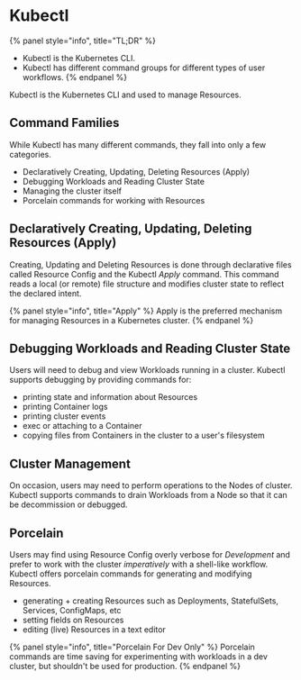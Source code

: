# Kubectl

{% panel style="info", title="TL;DR" %}
- Kubectl is the Kubernetes CLI.
- Kubectl has different command groups for different types of user workflows.
{% endpanel %}

Kubectl is the Kubernetes CLI and used to manage Resources.

## Command Families

While Kubectl has many different commands, they fall into only a few categories.

- Declaratively Creating, Updating, Deleting Resources (Apply)
- Debugging Workloads and Reading Cluster State
- Managing the cluster itself
- Porcelain commands for working with Resources

## Declaratively Creating, Updating, Deleting Resources (Apply)

Creating, Updating and Deleting Resources is done through declarative files called Resource Config
and the Kubectl *Apply* command.  This command reads a local (or remote) file structure and modifies
cluster state to reflect the declared intent.

{% panel style="info", title="Apply" %}
Apply is the preferred mechanism for managing Resources in a Kubernetes cluster.
{% endpanel %}

## Debugging Workloads and Reading Cluster State

Users will need to debug and view Workloads running in a cluster.  Kubectl supports debugging
by providing commands for:

- printing state and information about Resources
- printing Container logs
- printing cluster events
- exec or attaching to a Container
- copying files from Containers in the cluster to a user's filesystem

## Cluster Management

On occasion, users may need to perform operations to the Nodes of cluster.  Kubectl supports
commands to drain Workloads from a Node so that it can be decommission or debugged.

## Porcelain

Users may find using Resource Config overly verbose for *Development* and prefer to work with
the cluster *imperatively* with a shell-like workflow.  Kubectl offers porcelain commands for
generating and modifying Resources.

- generating + creating Resources such as Deployments, StatefulSets, Services, ConfigMaps, etc
- setting fields on Resources
- editing (live) Resources in a text editor

{% panel style="info", title="Porcelain For Dev Only" %}
Porcelain commands are time saving for experimenting with workloads in a dev cluster, but
shouldn't be used for production.
{% endpanel %}
